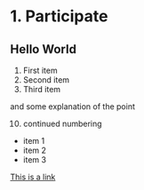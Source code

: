 # 1. Participate
## Hello World

1. First item
1. Second item
9. Third item

  and some explanation of the point

10. continued numbering

- item 1
- item 2
- item 3

[This is a link](http://www.raspberrypi.org)

